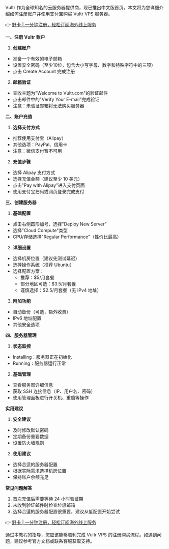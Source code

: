 Vultr 作为全球知名的云服务器提供商，现已推出中文版首页。本文将为您详细介绍如何注册账户并使用支付宝购买 Vultr VPS 服务器。

👉 [野卡 | 一分钟注册，轻松订阅海外线上服务](https://bit.ly/bewildcard)

**一、注册 Vultr 账户**

1. **创建账户**
- 准备一个有效的电子邮箱
- 设置安全密码（至少10位，包含大小写字母、数字和特殊字符中的三项）
- 点击 Create Account 完成注册

2. **邮箱验证**
- 查收主题为"Welcome to Vultr.com"的验证邮件
- 点击邮件中的"Verify Your E-mail"完成验证
- 注意：未验证邮箱将无法购买服务器

**二、账户充值**

1. **选择支付方式**
- 推荐使用支付宝（Alipay）
- 其他选项：PayPal、信用卡
- 注意：微信支付暂不可用

2. **充值步骤**
- 选择 Alipay 支付方式
- 选择充值金额（建议至少 10 美元）
- 点击"Pay with Alipay"进入支付页面
- 使用支付宝扫码或网页登录完成支付

**三、创建服务器**

1. **基础配置**
- 点击右侧圆形加号，选择"Deploy New Server"
- 选择"Cloud Compute"类型
- CPU/存储选择"Regular Performance"（性价比最高）

2. **详细设置**
- 选择机房位置（建议先测试延迟）
- 选择操作系统（推荐 Ubuntu）
- 选择配置方案：
  * 推荐：$5/月套餐
  * 部分地区可选：$3.5/月套餐
  * 谨慎选择：$2.5/月套餐（无 IPv4 地址）

3. **附加功能**
- 自动备份（可选，额外收费）
- IPv6 地址配置
- 其他安全选项

**四、服务器管理**

1. **状态监控**
- Installing：服务器正在初始化
- Running：服务器运行正常

2. **基础管理**
- 查看服务器详细信息
- 获取 SSH 连接信息（IP、用户名、密码）
- 使用管理面板进行开关机、重启等操作

**实用建议**

1. **安全建议**
- 及时修改默认密码
- 定期备份重要数据
- 设置防火墙规则

2. **使用建议**
- 选择合适的服务器配置
- 根据实际需求选择机房位置
- 保持账户余额充足

**常见问题解答**

1. 首次充值后需要等待 24 小时验证期
2. 未收到验证邮件时检查垃圾邮箱
3. 选择合适的服务器配置很重要，建议从低配置开始尝试

👉 [野卡 | 一分钟注册，轻松订阅海外线上服务](https://bit.ly/bewildcard)

通过本教程的指导，您应该能够顺利完成 Vultr VPS 的注册购买流程。如遇到问题，建议参考官方文档或联系客服获取支持。